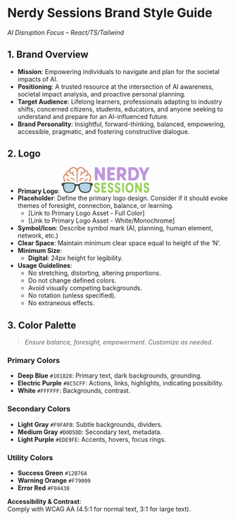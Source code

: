 
# Nerdy Sessions Brand Style Guide  
*AI Disruption Focus – React/TS/Tailwind*

## 1. Brand Overview

- **Mission**: Empowering individuals to navigate and plan for the societal impacts of AI.  
- **Positioning**: A trusted resource at the intersection of AI awareness, societal impact analysis, and proactive personal planning.  
- **Target Audience**: Lifelong learners, professionals adapting to industry shifts, concerned citizens, students, educators, and anyone seeking to understand and prepare for an AI-influenced future.  
- **Brand Personality**: Insightful, forward-thinking, balanced, empowering, accessible, pragmatic, and fostering constructive dialogue.

## 2. Logo

- **Primary Logo**: <img src="../frontend/src/assets/images/nerdy_sessions.svg" alt="Nerdy Sessions Logo" width="200"/>  
- **Placeholder**: Define the primary logo design. Consider if it should evoke themes of foresight, connection, balance, or learning.  
  - [Link to Primary Logo Asset - Full Color]  
  - [Link to Primary Logo Asset - White/Monochrome]  
- **Symbol/Icon**: Describe symbol mark (AI, planning, human element, network, etc.)  
- **Clear Space**: Maintain minimum clear space equal to height of the ‘N’.  
- **Minimum Size**:
  - **Digital**: 24px height for legibility.
- **Usage Guidelines**:
  - No stretching, distorting, altering proportions.
  - Do not change defined colors.
  - Avoid visually competing backgrounds.
  - No rotation (unless specified).
  - No extraneous effects.

## 3. Color Palette

> *Ensure balance, foresight, empowerment. Customize as needed.*

### Primary Colors

- **Deep Blue** `#101828`: Primary text, dark backgrounds, grounding.
- **Electric Purple** `#8C5CFF`: Actions, links, highlights, indicating possibility.
- **White** `#FFFFFF`: Backgrounds, contrast.

### Secondary Colors

- **Light Gray** `#F9FAFB`: Subtle backgrounds, dividers.
- **Medium Gray** `#D0D5DD`: Secondary text, metadata.
- **Light Purple** `#EDE9FE`: Accents, hovers, focus rings.

### Utility Colors

- **Success Green** `#12B76A`
- **Warning Orange** `#F79009`
- **Error Red** `#F04438`

**Accessibility & Contrast**:  
Comply with WCAG AA (4.5:1 for normal text, 3:1 for large text).

